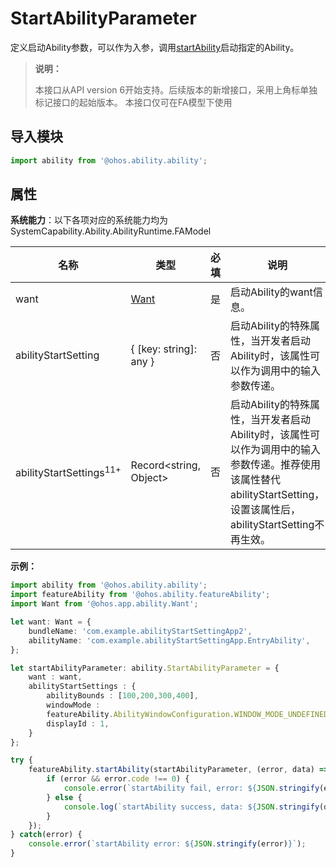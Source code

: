 # StartAbilityParameter

定义启动Ability参数，可以作为入参，调用[startAbility](js-apis-ability-featureAbility.md#featureabilitystartability)启动指定的Ability。

> **说明：**
> 
> 本接口从API version 6开始支持。后续版本的新增接口，采用上角标单独标记接口的起始版本。
> 本接口仅可在FA模型下使用

## 导入模块

```ts
import ability from '@ohos.ability.ability';
```

## 属性

**系统能力**：以下各项对应的系统能力均为SystemCapability.Ability.AbilityRuntime.FAModel

| 名称               |   类型   | 必填   | 说明                                    |
| ------------------- | -------- | ---- | -------------------------------------- |
| want                | [Want](js-apis-app-ability-want.md)|   是   | 启动Ability的want信息。                     |
| abilityStartSetting | { [key: string]: any } | 否    | 启动Ability的特殊属性，当开发者启动Ability时，该属性可以作为调用中的输入参数传递。 |
| abilityStartSettings<sup>11+<sup> | Record\<string, Object> | 否    | 启动Ability的特殊属性，当开发者启动Ability时，该属性可以作为调用中的输入参数传递。推荐使用该属性替代abilityStartSetting，设置该属性后，abilityStartSetting不再生效。 |

**示例：**

<!--code_no_check_fa-->
```ts
import ability from '@ohos.ability.ability';
import featureAbility from '@ohos.ability.featureAbility';
import Want from '@ohos.app.ability.Want';

let want: Want = {
    bundleName: 'com.example.abilityStartSettingApp2',
    abilityName: 'com.example.abilityStartSettingApp.EntryAbility',
};

let startAbilityParameter: ability.StartAbilityParameter = {
    want : want,
    abilityStartSettings : {
        abilityBounds : [100,200,300,400],
        windowMode :
        featureAbility.AbilityWindowConfiguration.WINDOW_MODE_UNDEFINED,
        displayId : 1,
    }
};

try {
    featureAbility.startAbility(startAbilityParameter, (error, data) => {
        if (error && error.code !== 0) {
            console.error(`startAbility fail, error: ${JSON.stringify(error)}`);
        } else {
            console.log(`startAbility success, data: ${JSON.stringify(data)}`);
        }
    });
} catch(error) {
    console.error(`startAbility error: ${JSON.stringify(error)}`);
}
```
